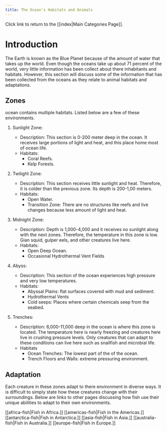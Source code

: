 ```yaml
---
title: The Ocean's Habitats and Animals
---
```

Click link to return to the [[index|Main Categories Page]].
# Introduction

The Earth is known as the Blue Planet because of the amount of water that takes up the world. Even though the oceans take up about 71 percent of the world, very little information has been collect about there inhabitants and habitats. However, this section will discuss some of the information that has been collected from the oceans as they relate to animal habitats and adaptations.

## Zones

ocean contains multiple habitats. Listed below are a few of these environments.

1. Sunlight Zone:
	- Description: This section is 0-200 meter deep in the ocean. It receives large portions of light and heat, and this place home most of ocean life.
	- Habitats:
		- Coral Reefs.
		- Kelp Forests.

2. Twilight Zone:
	- Description: This section receives little sunlight and heat. Therefore, it is colder than the previous zone. Its depth is 200-1,00 meters.
	- Habitats:
		- Open Water.
		- Transition Zone: There are no structures like reefs and live changes because less amount of light and heat.
	
3. Midnight Zone:
	- Description: Depth is 1,000-4,000 and it receives no sunlight along with the next zones. Therefore, the temperature in this zone is low. Gian squid, gulper eels, and other creatures live here.
	- Habitats:
		- Open Deep Ocean.
		- Occasional Hydrothermal Vent Fields
	
4. Abyss:
	- Description: This section of the ocean experiences high pressure and very low temperatures.
	- Habitats:
		- Abyssal Plains: flat surfaces covered with mud and sediment.
		- Hydrothermal Vents
		- Cold seeps: Places where certain chemicals seep from the seabed.
	
5. Trenches:
	- Description: 6,000-11,000 deep in the ocean is where this zone is located. The temperature here is nearly freezing and creatures here live in crushing pressure levels. Only creatures that can adapt to these conditions can live here such as snailfish and microbial life.
	- Habitats
		- Ocean Trenches: The lowest part of the of the ocean.
		- Trench Floors and Walls: extreme pressuring environment.
## Adaptation

Each creature in these zones adapt to there environment in diverse ways. It is difficult to simply state how these creatures change with their surroundings. Below are links to other pages discussing how fish use their unique abilities to adapt to their own environments.

[[africa-fish|Fish in Africa.]]
[[americas-fish|Fish in the Americas.]]
[[antarctica-fish|Fish in Antarctica.]]
[[asia-fish|Fish in Asia.]]
[[australia-fish|Fish in Australia.]]
[[europe-fish|Fish in Europe.]]